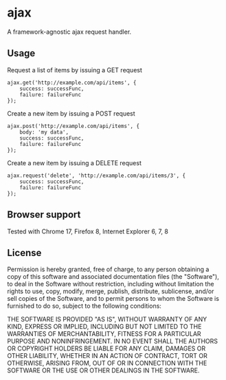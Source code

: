 ajax
====

A framework-agnostic ajax request handler.

Usage
-----

Request a list of items by issuing a GET request

    ajax.get('http://example.com/api/items', {
        success: successFunc,
        failure: failureFunc
    });

Create a new item by issuing a POST request

    ajax.post('http://example.com/api/items', {
        body: 'my data',
        success: successFunc,
        failure: failureFunc
    });

Create a new item by issuing a DELETE request

    ajax.request('delete', 'http://example.com/api/items/3', {
        success: successFunc,
        failure: failureFunc
    });

Browser support
---------------

Tested with Chrome 17, Firefox 8, Internet Explorer 6, 7, 8

License
-------

Permission is hereby granted, free of charge, to any person obtaining a copy of
this software and associated documentation files (the "Software"), to deal in
the Software without restriction, including without limitation the rights to
use, copy, modify, merge, publish, distribute, sublicense, and/or sell copies
of the Software, and to permit persons to whom the Software is furnished to do
so, subject to the following conditions:

THE SOFTWARE IS PROVIDED "AS IS", WITHOUT WARRANTY OF ANY KIND, EXPRESS OR
IMPLIED, INCLUDING BUT NOT LIMITED TO THE WARRANTIES OF MERCHANTABILITY,
FITNESS FOR A PARTICULAR PURPOSE AND NONINFRINGEMENT. IN NO EVENT SHALL THE
AUTHORS OR COPYRIGHT HOLDERS BE LIABLE FOR ANY CLAIM, DAMAGES OR OTHER
LIABILITY, WHETHER IN AN ACTION OF CONTRACT, TORT OR OTHERWISE, ARISING FROM,
OUT OF OR IN CONNECTION WITH THE SOFTWARE OR THE USE OR OTHER DEALINGS IN THE
SOFTWARE.